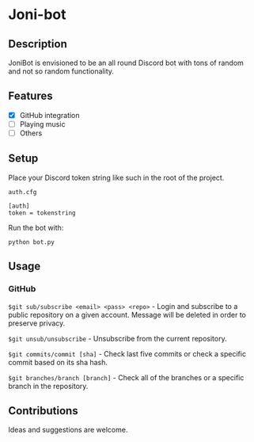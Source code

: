 # Joni-bot

## Description

JoniBot is envisioned to be an all round Discord bot with tons of random and not so random functionality.

## Features

- [x] GitHub integration
- [ ] Playing music
- [ ] Others

## Setup

Place your Discord token string like such in the root of the project.

`auth.cfg`

```
[auth]
token = tokenstring
```

Run the bot with:

```
python bot.py
```

## Usage

### GitHub

`$git sub/subscribe <email> <pass> <repo>` - Login and subscribe to a public repository on a given account. Message will be deleted in order to preserve privacy.

`$git unsub/unsubscribe` - Unsubscribe from the current repository.

`$git commits/commit [sha]` - Check last five commits or check a specific commit based on its sha hash.

`$git branches/branch [branch]` - Check all of the branches or a specific branch in the repository.

## Contributions

Ideas and suggestions are welcome.
